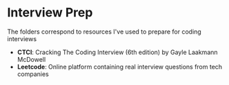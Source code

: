 # Interview Prep
The folders correspond to resources I've used to prepare for coding interviews

* **CTCI**: Cracking The Coding Interview (6th edition) by Gayle Laakmann McDowell
* **Leetcode**: Online platform containing real interview questions from tech companies
